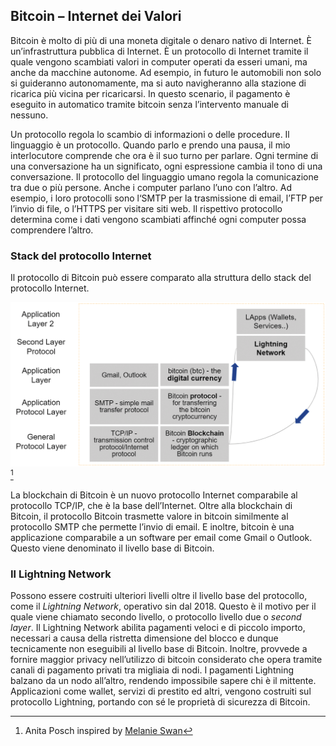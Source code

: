 ## Bitcoin – Internet dei Valori

Bitcoin è molto di più di una moneta digitale o denaro nativo di Internet. È un’infrastruttura pubblica di Internet. È un protocollo di Internet tramite il quale vengono scambiati valori in computer operati da esseri umani, ma anche da macchine autonome.  Ad esempio, in futuro le automobili non solo si guideranno autonomamente, ma si auto navigheranno alla stazione di ricarica più vicina per ricaricarsi. In questo scenario, il pagamento è eseguito in automatico tramite bitcoin senza l’intervento manuale di nessuno.

Un protocollo regola lo scambio di informazioni o delle procedure. Il linguaggio è un protocollo. Quando parlo e prendo una pausa, il mio interlocutore comprende che ora è il suo turno per parlare. Ogni termine di una conversazione ha un significato, ogni espressione cambia il tono di una conversazione. Il protocollo del linguaggio umano regola la comunicazione tra due o più persone. Anche i computer parlano l’uno con l’altro. Ad esempio, i loro protocolli sono l‘SMTP per la trasmissione di email, l’FTP per l’invio di file, o l’HTTPS per visitare siti web. Il rispettivo protocollo determina come i dati vengono scambiati affinché ogni computer possa comprendere l’altro.

### Stack del protocollo Internet
Il protocollo di Bitcoin può essere comparato alla struttura dello stack del protocollo Internet.

![Bitcoin is a common good](assets/_Bitcoin-protocol.png) [^23]

La blockchain di Bitcoin è un nuovo protocollo Internet comparabile al protocollo TCP/IP, che è la base dell’Internet. Oltre alla blockchain di Bitcoin, il protocollo Bitcoin trasmette valore in bitcoin similmente al protocollo SMTP che permette l’invio di email. E inoltre, bitcoin è una applicazione comparabile a un software per email come Gmail o Outlook. Questo viene denominato il livello base di Bitcoin.

### Il Lightning Network

Possono essere costruiti ulteriori livelli oltre il livello base del protocollo, come il _Lightning Network_, operativo sin dal 2018. Questo è il motivo per il quale viene chiamato secondo livello, o protocollo livello due o _second layer_. Il Lightning Network abilita pagamenti veloci e di piccolo importo, necessari a causa della ristretta dimensione del blocco e dunque tecnicamente non eseguibili al livello base di Bitcoin. Inoltre, provvede a fornire maggior privacy nell’utilizzo di bitcoin considerato che opera tramite canali di pagamento privati tra migliaia di nodi. I pagamenti Lightning balzano da un nodo all’altro, rendendo impossibile sapere chi è il mittente. Applicazioni come wallet, servizi di prestito ed altri, vengono costruiti sul protocollo Lightning, portando con sé le proprietà di sicurezza di Bitcoin. 

[^23]: Anita Posch inspired by [Melanie Swan](https://www.slideshare.net/lablogga/bitcoin-and-blockchain-explained-cryptocitizen-smartnetwork-trust)
